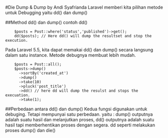 #Die Dump & Dump by Andi Syafrianda
Laravel memberi kita pilihan metode untuk Debugging yaitu dd() dan dump()

##Method dd() dan dump()
contoh dd()
```
    $posts = Post::where('status','published')->get();
    dd($posts); // Here dd() will dump the resultset and stop the execution.

```

Pada Laravel 5.5, kita dapat memakai dd() dan dump() secara langsung dalam satu instance. Metode debugnya membuat lebih mudah.

```
    $posts = Post::all();
    $posts->dump()
      ->sortBy('created_at')
      ->dump()
      ->take(10)
      ->pluck('post_title')
      ->dd() // here dd will dump the resulst and stops the execuation. 
      ->take(1);
```

##Perbedaan antara dd() dan dump()
Kedua fungsi digunakan untuk debuging. Tetapi mempunyai satu perbedaan. yaitu :
dump() outputnya adalah suatu hasil dan melanjutkan proses,
dd() outputnya adalah suatu hasil tapi memberhentikan proses dengan segera.
dd seperti melakukan proses dump() dan die()